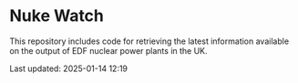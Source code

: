 # Nuke Watch

This repository includes code for retrieving the latest information available on the output of EDF nuclear power plants in the UK.

Last updated: 2025-01-14 12:19